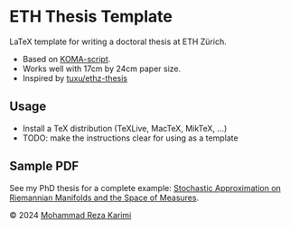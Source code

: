 # ETH Thesis Template

LaTeX template for writing a doctoral thesis at ETH Zürich. 

- Based on [KOMA-script](https://komascript.de/).
- Works well with 17cm by 24cm paper size.
- Inspired by [tuxu/ethz-thesis](https://github.com/tuxu/ethz-thesis)

## Usage

- Install a TeX distribution (TeXLive, MacTeX, MikTeX, ...)
- TODO: make the instructions clear for using as a template

## Sample PDF

See my PhD thesis for a complete example:
[Stochastic Approximation on Riemannian Manifolds and the Space of Measures](...).


© 2024 [Mohammad Reza Karimi](https://moreka.github.io/)
